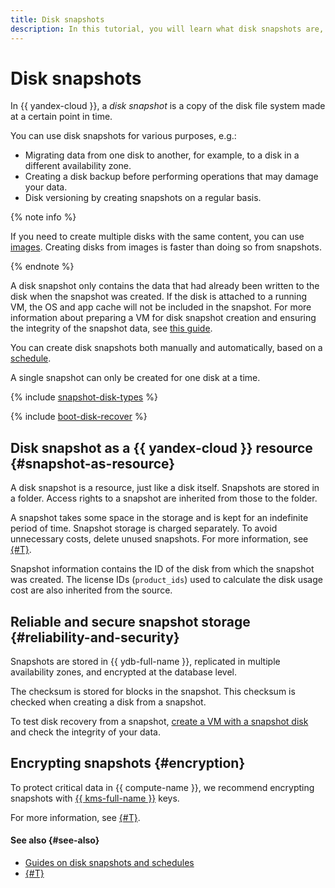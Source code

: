```yaml
---
title: Disk snapshots
description: In this tutorial, you will learn what disk snapshots are, how to store, replicate, and encrypt them.
---
```


# Disk snapshots


In {{ yandex-cloud }}, a _disk snapshot_ is a copy of the disk file system made at a certain point in time.

You can use disk snapshots for various purposes, e.g.:

* Migrating data from one disk to another, for example, to a disk in a different availability zone.
* Creating a disk backup before performing operations that may damage your data.
* Disk versioning by creating snapshots on a regular basis.

{% note info %}

If you need to create multiple disks with the same content, you can use [images](image.md). Creating disks from images is faster than doing so from snapshots.

{% endnote %}

A disk snapshot only contains the data that had already been written to the disk when the snapshot was created. If the disk is attached to a running VM, the OS and app cache will not be included in the snapshot. For more information about preparing a VM for disk snapshot creation and ensuring the integrity of the snapshot data, see [this guide](../operations/disk-control/create-snapshot.md#prepare).

You can create disk snapshots both manually and automatically, based on a [schedule](snapshot-schedule.md).

A single snapshot can only be created for one disk at a time.

{% include [snapshot-disk-types](../../_includes/compute/snapshot-disk-types.md) %}

{% include [boot-disk-recover](../../_includes/compute/boot-disk-recover.md) %}

## Disk snapshot as a {{ yandex-cloud }} resource {#snapshot-as-resource}

A disk snapshot is a resource, just like a disk itself. Snapshots are stored in a folder. Access rights to a snapshot are inherited from those to the folder.

A snapshot takes some space in the storage and is kept for an indefinite period of time. Snapshot storage is charged separately. To avoid unnecessary costs, delete unused snapshots. For more information, see [{#T}](../pricing.md).

Snapshot information contains the ID of the disk from which the snapshot was created. The license IDs (`product_ids`) used to calculate the disk usage cost are also inherited from the source.


## Reliable and secure snapshot storage {#reliability-and-security}

Snapshots are stored in {{ ydb-full-name }}, replicated in multiple availability zones, and encrypted at the database level.

The checksum is stored for blocks in the snapshot. This checksum is checked when creating a disk from a snapshot.

To test disk recovery from a snapshot, [create a VM with a snapshot disk](../operations/vm-create/create-from-snapshots.md) and check the integrity of your data.


## Encrypting snapshots {#encryption}

To protect critical data in {{ compute-name }}, we recommend encrypting snapshots with [{{ kms-full-name }}](../../kms/) keys.

For more information, see [{#T}](encryption.md).


#### See also {#see-also}

* [Guides on disk snapshots and schedules](../operations/#snapshots)
* [{#T}](../operations/disk-create/from-snapshot.md)
